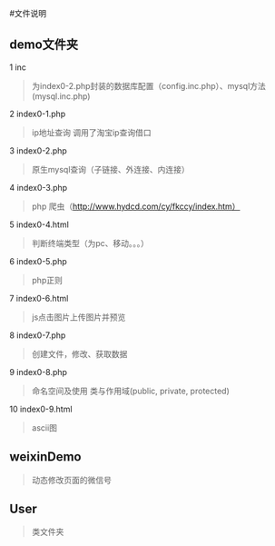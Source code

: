 #文件说明

## demo文件夹

1 inc
> 为index0-2.php封装的数据库配置（config.inc.php）、mysql方法(mysql.inc.php)

2 index0-1.php
> ip地址查询
> 调用了淘宝ip查询借口

3 index0-2.php
> 原生mysql查询（子链接、外连接、内连接）

4 index0-3.php
> php 爬虫（http://www.hydcd.com/cy/fkccy/index.htm）

5 index0-4.html
> 判断终端类型（为pc、移动。。。）

6 index0-5.php
> php正则

7 index0-6.html
> js点击图片上传图片并预览

8 index0-7.php
> 创建文件，修改、获取数据

9 index0-8.php
> 命名空间及使用
> 类与作用域(public, private, protected)

10 index0-9.html
> ascii图

## weixinDemo

> 动态修改页面的微信号

## User

> 类文件夹